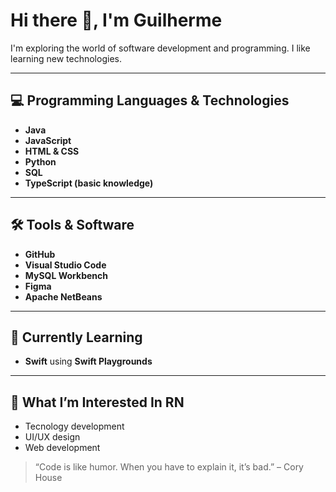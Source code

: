 # Hi there 👋, I'm Guilherme

I'm exploring the world of software development and programming. I like learning new technologies.  

---

## 💻 Programming Languages & Technologies
- **Java**  
- **JavaScript**  
- **HTML & CSS**  
- **Python**  
- **SQL**  
- **TypeScript (basic knowledge)**  

---

## 🛠 Tools & Software
- **GitHub**  
- **Visual Studio Code**  
- **MySQL Workbench**  
- **Figma**  
- **Apache NetBeans**  

---

## 🚀 Currently Learning
- **Swift** using **Swift Playgrounds**  

---

## 🌱 What I’m Interested In RN
- Tecnology development
- UI/UX design  
- Web development  


> “Code is like humor. When you have to explain it, it’s bad.” – Cory House
